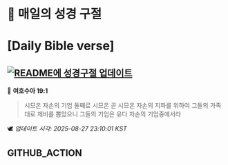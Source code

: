 # 🙏 매일의 성경 구절
# [Daily Bible verse]
## [![README에 성경구절 업데이트](https://github.com/DONGSUKA/first_test/actions/workflows/update-readme-bible.yml/badge.svg)](https://github.com/DONGSUKA/first_test/actions/workflows/update-readme-bible.yml)
<!-- START_BIBLE_VERSE -->
📖 **여호수아 19:1**
> 시므온 자손의 기업 둘째로 시므온 곧 시므온 자손의 지파를 위하여 그들의 가족대로 제비를 뽑았으니 그들의 기업은 유다 자손의 기업중에서라

🕊️ _업데이트 시각: 2025-08-27 23:10:01 KST_
  <!-- END_BIBLE_VERSE -->
## GITHUB_ACTION
